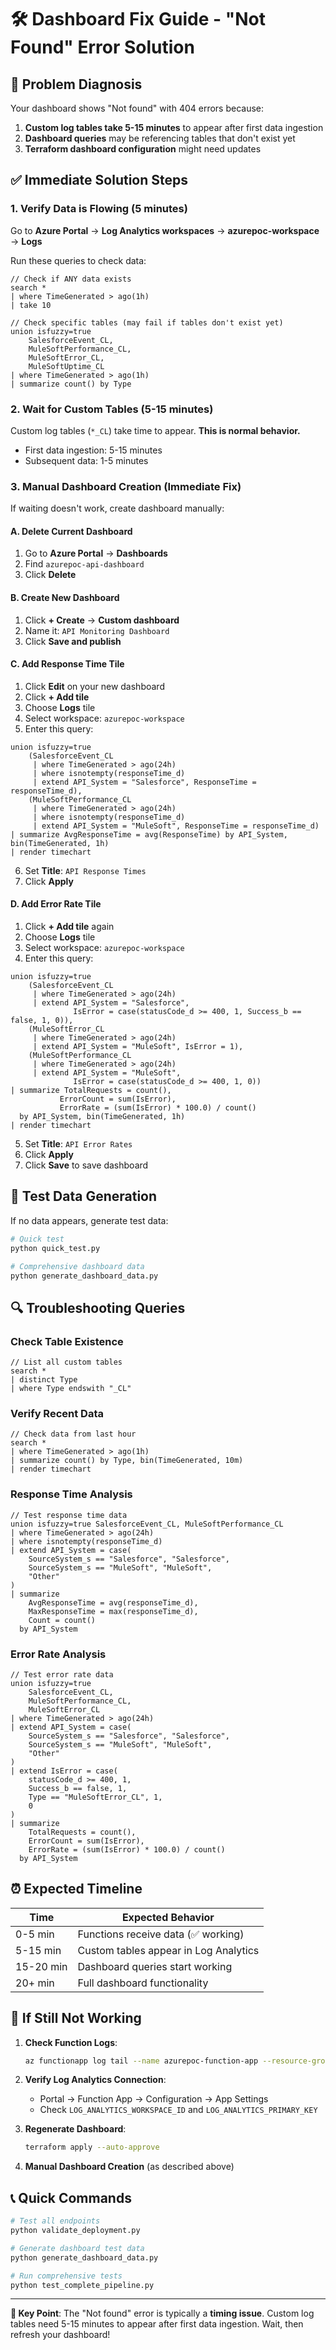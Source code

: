 # 🛠️ Dashboard Fix Guide - "Not Found" Error Solution

## 🎯 Problem Diagnosis

Your dashboard shows "Not found" with 404 errors because:

1. **Custom log tables take 5-15 minutes** to appear after first data ingestion
2. **Dashboard queries** may be referencing tables that don't exist yet
3. **Terraform dashboard configuration** might need updates

## ✅ Immediate Solution Steps

### 1. Verify Data is Flowing (5 minutes)

Go to **Azure Portal** → **Log Analytics workspaces** → **azurepoc-workspace** → **Logs**

Run these queries to check data:

```kql
// Check if ANY data exists
search *
| where TimeGenerated > ago(1h)
| take 10
```

```kql
// Check specific tables (may fail if tables don't exist yet)
union isfuzzy=true
    SalesforceEvent_CL,
    MuleSoftPerformance_CL,
    MuleSoftError_CL,
    MuleSoftUptime_CL
| where TimeGenerated > ago(1h)
| summarize count() by Type
```

### 2. Wait for Custom Tables (5-15 minutes)

Custom log tables (`*_CL`) take time to appear. **This is normal behavior.**

- First data ingestion: 5-15 minutes
- Subsequent data: 1-5 minutes

### 3. Manual Dashboard Creation (Immediate Fix)

If waiting doesn't work, create dashboard manually:

#### A. Delete Current Dashboard
1. Go to **Azure Portal** → **Dashboards**
2. Find `azurepoc-api-dashboard`
3. Click **Delete**

#### B. Create New Dashboard
1. Click **+ Create** → **Custom dashboard**
2. Name it: `API Monitoring Dashboard`
3. Click **Save and publish**

#### C. Add Response Time Tile
1. Click **Edit** on your new dashboard
2. Click **+ Add tile**
3. Choose **Logs** tile
4. Select workspace: `azurepoc-workspace`
5. Enter this query:

```kql
union isfuzzy=true
    (SalesforceEvent_CL
     | where TimeGenerated > ago(24h)
     | where isnotempty(responseTime_d)
     | extend API_System = "Salesforce", ResponseTime = responseTime_d),
    (MuleSoftPerformance_CL
     | where TimeGenerated > ago(24h)
     | where isnotempty(responseTime_d)
     | extend API_System = "MuleSoft", ResponseTime = responseTime_d)
| summarize AvgResponseTime = avg(ResponseTime) by API_System, bin(TimeGenerated, 1h)
| render timechart
```

6. Set **Title**: `API Response Times`
7. Click **Apply**

#### D. Add Error Rate Tile
1. Click **+ Add tile** again
2. Choose **Logs** tile
3. Select workspace: `azurepoc-workspace`
4. Enter this query:

```kql
union isfuzzy=true
    (SalesforceEvent_CL
     | where TimeGenerated > ago(24h)
     | extend API_System = "Salesforce",
              IsError = case(statusCode_d >= 400, 1, Success_b == false, 1, 0)),
    (MuleSoftError_CL
     | where TimeGenerated > ago(24h)
     | extend API_System = "MuleSoft", IsError = 1),
    (MuleSoftPerformance_CL
     | where TimeGenerated > ago(24h)
     | extend API_System = "MuleSoft",
              IsError = case(statusCode_d >= 400, 1, 0))
| summarize TotalRequests = count(),
           ErrorCount = sum(IsError),
           ErrorRate = (sum(IsError) * 100.0) / count()
  by API_System, bin(TimeGenerated, 1h)
| render timechart
```

5. Set **Title**: `API Error Rates`
6. Click **Apply**
7. Click **Save** to save dashboard

## 🧪 Test Data Generation

If no data appears, generate test data:

```bash
# Quick test
python quick_test.py

# Comprehensive dashboard data
python generate_dashboard_data.py
```

## 🔍 Troubleshooting Queries

### Check Table Existence
```kql
// List all custom tables
search *
| distinct Type
| where Type endswith "_CL"
```

### Verify Recent Data
```kql
// Check data from last hour
search *
| where TimeGenerated > ago(1h)
| summarize count() by Type, bin(TimeGenerated, 10m)
| render timechart
```

### Response Time Analysis
```kql
// Test response time data
union isfuzzy=true SalesforceEvent_CL, MuleSoftPerformance_CL
| where TimeGenerated > ago(24h)
| where isnotempty(responseTime_d)
| extend API_System = case(
    SourceSystem_s == "Salesforce", "Salesforce",
    SourceSystem_s == "MuleSoft", "MuleSoft",
    "Other"
)
| summarize
    AvgResponseTime = avg(responseTime_d),
    MaxResponseTime = max(responseTime_d),
    Count = count()
  by API_System
```

### Error Rate Analysis
```kql
// Test error rate data
union isfuzzy=true
    SalesforceEvent_CL,
    MuleSoftPerformance_CL,
    MuleSoftError_CL
| where TimeGenerated > ago(24h)
| extend API_System = case(
    SourceSystem_s == "Salesforce", "Salesforce",
    SourceSystem_s == "MuleSoft", "MuleSoft",
    "Other"
)
| extend IsError = case(
    statusCode_d >= 400, 1,
    Success_b == false, 1,
    Type == "MuleSoftError_CL", 1,
    0
)
| summarize
    TotalRequests = count(),
    ErrorCount = sum(IsError),
    ErrorRate = (sum(IsError) * 100.0) / count()
  by API_System
```

## ⏰ Expected Timeline

| Time | Expected Behavior |
|------|------------------|
| 0-5 min | Functions receive data (✅ working) |
| 5-15 min | Custom tables appear in Log Analytics |
| 15-20 min | Dashboard queries start working |
| 20+ min | Full dashboard functionality |

## 🚨 If Still Not Working

1. **Check Function Logs**:
   ```bash
   az functionapp log tail --name azurepoc-function-app --resource-group azure-poc
   ```

2. **Verify Log Analytics Connection**:
   - Portal → Function App → Configuration → App Settings
   - Check `LOG_ANALYTICS_WORKSPACE_ID` and `LOG_ANALYTICS_PRIMARY_KEY`

3. **Regenerate Dashboard**:
   ```bash
   terraform apply --auto-approve
   ```

4. **Manual Dashboard Creation** (as described above)

## 📞 Quick Commands

```bash
# Test all endpoints
python validate_deployment.py

# Generate dashboard test data
python generate_dashboard_data.py

# Run comprehensive tests
python test_complete_pipeline.py
```

---

**🔑 Key Point**: The "Not found" error is typically a **timing issue**. Custom log tables need 5-15 minutes to appear after first data ingestion. Wait, then refresh your dashboard!